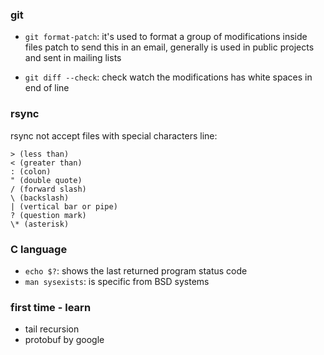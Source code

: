 ### git

- `git format-patch`: it's used to format a group of modifications inside files
patch to send this in an email, generally is used in public projects and sent
in mailing lists

- `git diff --check`: check watch the modifications has white spaces in end of
  line
  
### rsync

rsync not accept files with special characters line:

```
> (less than)
< (greater than)   
: (colon)   
" (double quote)   
/ (forward slash)   
\ (backslash)   
| (vertical bar or pipe)   
? (question mark)   
\* (asterisk)
```

### C language

- `echo $?`: shows the last returned program status code
- `man sysexists`: is specific from BSD systems

### first time - learn
- tail recursion
- protobuf by google
